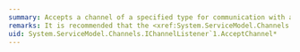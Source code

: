 ```yaml
---
summary: Accepts a channel of a specified type for communication with a client.
remarks: It is recommended that the <xref:System.ServiceModel.Channels.IChannelListener%601.AcceptChannel%28System.TimeSpan%29> overload with the explicit timeout be used. The `timeout` specified for that method overrides any default timeouts set by the system for the service.
uid: System.ServiceModel.Channels.IChannelListener`1.AcceptChannel*
---
```

